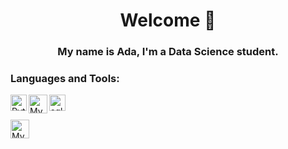 <h1 align="center">Welcome 👋</h1>
<h3 align="center"> My name is Ada, I'm a Data Science student.</h3>



### Languages and Tools:
<img href="https://www.python.org/" align="left" alt="Python" width="26px" src="https://i.ibb.co/28qmHj4/python.png" />
<img href="https://www.mysql.com/" align="left" alt="Mysql" width="30px" src="https://i.ibb.co/JKGQ1mf/mysql.png" />
 
<a href="https://www.python.org"><img width="26px" src="https://i.ibb.co/Fn5CFQs/sql.png" alt="sql" border="0"> </a>
 
<img href="https://www.mysql.com/" align="left" alt="Mysql" width="30px" src="https://i.ibb.co/JKGQ1mf/mysql.png" />

<!--
**Adapa22/Adapa22** is a ✨ _special_ ✨ repository because its `README.md` (this file) appears on your GitHub profile.

Here are some ideas to get you started:

- 🔭 I’m currently working on ...
- 🌱 I’m currently learning ...
- 👯 I’m looking to collaborate on ...
- 🤔 I’m looking for help with ...
- 💬 Ask me about ...
- 📫 How to reach me: ...
- 😄 Pronouns: ...
- ⚡ Fun fact: ...
-->


